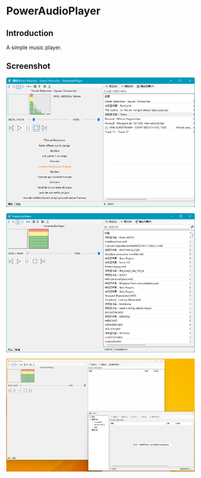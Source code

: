 # PowerAudioPlayer
## Introduction

A simple music player.

## Screenshot

![Screenshot 1](Images/Screenshot1.png "Screenshot 1")

![Screenshot 2](Images/Screenshot2.png "Screenshot 2")

![Screenshot 3](Images/Screenshot3.png "Screenshot 3")
